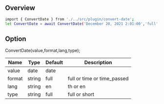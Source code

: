 ## Overview

```bash
import { ConvertDate } from './../src/plugin/convert-date';
let ConvertDate = await ConvertDate('December 20, 2021 2:01:00','full','en','full');
```

## Option

ConvertDate(value,format,lang,type);

| Name   | Type   | Default | Description                 |
| ------ | ------ | ------- | --------------------------- |
| value  | date   | date    |
| format | string | full    | full or time or time_passed |
| lang   | string | en      | th or en                    |
| type   | string | full    | full or short               |
